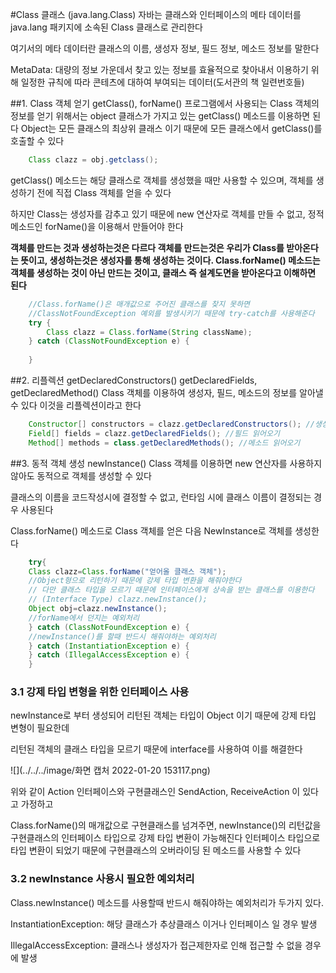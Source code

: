#Class 클래스 (java.lang.Class)
자바는 클래스와 인터페이스의 메타 데이터를 java.lang 패키지에 소속된 Class 클래스로 관리한다

여기서의 메타 데이터란 클래스의 이름, 생성자 정보, 필드 정보, 메소드 정보를 말한다

MetaData: 대량의 정보 가운데서 찾고 있는 정보를 효율적으로 찾아내서 이용하기 위해 일정한 규칙에 따라
콘테츠에 대하여 부여되는 데이터(도서관의 책 일련번호들)

##1. Class 객체 얻기 getClass(), forName()
프로그램에서 사용되는 Class 객체의 정보를 얻기 위해서는 object 클래스가 가지고 있는 getClass() 메소드를 이용하면 된다
Object는 모든 클래스의 최상위 클래스 이기 때문에 모든 클래스에서 getClass()를 호출할 수 있다

```java
    Class clazz = obj.getclass();
```

getClass() 메소드는 해당 클래스로 객체를 생성했을 때만 사용할 수 있으며, 
객체를 생성하기 전에 직접 Class 객체를 얻을 수 있다

하지만 Class는 생성자를 감추고 있기 때문에 new 연산자로 객체를 만들 수 없고, 정적 메소드인 forName()을 이용해서 만들어야 한다

**객체를 만드는 것과 생성하는것은 다르다 객체를 만드는것은 우리가 Class를 받아온다는 뜻이고, 생성하는것은 생성자를 통해
생성하는 것이다. Class.forName() 메소드는 객체를 생성하는 것이 아닌 만드는 것이고, 클래스 즉 설계도면을 받아온다고 
이해하면 된다**

```java
    //Class.forName()은 매개값으로 주어진 클래스를 찾지 못하면
    //ClassNotFoundException 예외를 발생시키기 때문에 try-catch를 사용해준다
    try {
        Class clazz = Class.forName(String className);
    } catch (ClassNotFoundException e) {
    
    }
```

##2. 리플렉션 getDeclaredConstructors() getDeclaredFields, getDeclaredMethod()
Class 객체를 이용하여 생성자, 필드, 메소드의 정보를 알아낼수 있다 이것을 리플렉션이라고 한다

```java
    Constructor[] constructors = clazz.getDeclaredConstructors(); //생성자 읽어오기
    Field[] fields = clazz.getDeclaredFields(); //필드 읽어오기
    Method[] methods = class.getDeclaredMethods(); //메소드 읽어오기
```

##3. 동적 객체 생성 newInstance()
Class 객체를 이용하면 new 연산자를 사용하지 않아도 동적으로 객체를 생성할 수 있다

클래스의 이름을 코드작성시에 결정할 수 없고, 런타임 시에 클래스 이름이 결정되는 경우 사용된다

Class.forName() 메소드로 Class 객체를 얻은 다음 NewInstance로 객체를 생성한다

```java
    try{
    Class clazz=Class.forName("얻어올 클래스 객체");
    //Object형으로 리턴하기 때문에 강제 타입 변환을 해줘야한다 
    // 다만 클래스 타입을 모르기 때문에 인터페이스에게 상속을 받는 클래스를 이용한다
    // (Interface Type) clazz.newInstance();
    Object obj=clazz.newInstance();
    //forName에서 던지는 예외처리
    } catch (ClassNotFoundException e) {      
    //newInstance()를 할때 반드시 해줘야하는 예외처리
    } catch (InstantiationException e) {
    } catch (IllegalAccessException e) {
    }
```
### 3.1 강제 타입 변형을 위한 인터페이스 사용
newInstance로 부터 생성되어 리턴된 객체는 타입이 Object 이기 때문에 강제 타입 변형이 필요한데

리턴된 객체의 클래스 타입을 모르기 때문에 interface를 사용하여 이를 해결한다

![](../../../image/화면 캡처 2022-01-20 153117.png)

위와 같이 Action 인터페이스와 구현클래스인 SendAction, ReceiveAction 이 있다고 가정하고

Class.forName()의 매개값으로 구현클래스를 넘겨주면, newInstance()의 리턴값을 구현클래스의 인터페이스 타입으로
강제 타입 변환이 가능해진다 인터페이스 타입으로 타입 변환이 되었기 때문에 구현클래스의 오버라이딩 된 메소드를 사용할 수 있다

### 3.2 newInstance 사용시 필요한 예외처리
Class.newInstance() 메소드를 사용할때 반드시 해줘야하는 예외처리가 두가지 있다. 

InstantiationException: 해당 클래스가 추상클래스 이거나 인터페이스 일 경우 발생

IllegalAccessException: 클래스나 생성자가 접근제한자로 인해 접근할 수 없을 경우에 발생
